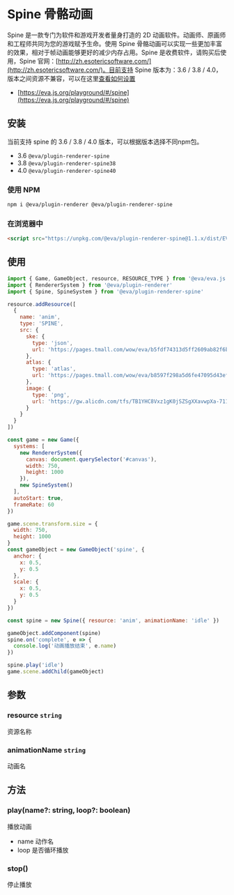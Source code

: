 # Spine 骨骼动画

Spine 是一款专门为软件和游戏开发者量身打造的 2D 动画软件。动画师、原画师和工程师共同为您的游戏赋予生命。使用 Spine 骨骼动画可以实现一些更加丰富的效果，相对于帧动画能够更好的减少内存占用。Spine 是收费软件，请购买后使用，Spine 官网：[http://zh.esotericsoftware.com/](http://zh.esotericsoftware.com/)。目前支持 Spine 版本为：3.6 / 3.8 / 4.0，版本之间资源不兼容，可以在这里[查看如何设置](http://zh.esotericsoftware.com/spine-settings#Version)

- [https://eva.js.org/playground/#/spine](https://eva.js.org/playground/#/spine)

## 安装

当前支持 spine 的 3.6 / 3.8 / 4.0 版本，可以根据版本选择不同npm包。

- 3.6 `@eva/plugin-renderer-spine`
- 3.8 `@eva/plugin-renderer-spine38`
- 4.0 `@eva/plugin-renderer-spine40`


### 使用 NPM
```bash
npm i @eva/plugin-renderer @eva/plugin-renderer-spine
```

### 在浏览器中
```html
<script src="https://unpkg.com/@eva/plugin-renderer-spine@1.1.x/dist/EVA.plugin.renderer.spine.min.js"></script>
```

## 使用

```js
import { Game, GameObject, resource, RESOURCE_TYPE } from '@eva/eva.js'
import { RendererSystem } from '@eva/plugin-renderer'
import { Spine, SpineSystem } from '@eva/plugin-renderer-spine'

resource.addResource([
  {
    name: 'anim',
    type: 'SPINE',
    src: {
      ske: {
        type: 'json',
        url: 'https://pages.tmall.com/wow/eva/b5fdf74313d5ff2609ab82f6b6fd83e6.json'
      },
      atlas: {
        type: 'atlas',
        url: 'https://pages.tmall.com/wow/eva/b8597f298a5d6fe47095d43ef03210d4.atlas'
      },
      image: {
        type: 'png',
        url: 'https://gw.alicdn.com/tfs/TB1YHC8Vxz1gK0jSZSgXXavwpXa-711-711.png'
      }
    }
  }
])

const game = new Game({
  systems: [
    new RendererSystem({
      canvas: document.querySelector('#canvas'),
      width: 750,
      height: 1000
    }),
    new SpineSystem()
  ],
  autoStart: true,
  frameRate: 60
})

game.scene.transform.size = {
  width: 750,
  height: 1000
}
const gameObject = new GameObject('spine', {
  anchor: {
    x: 0.5,
    y: 0.5
  },
  scale: {
    x: 0.5,
    y: 0.5
  }
})

const spine = new Spine({ resource: 'anim', animationName: 'idle' })

gameObject.addComponent(spine)
spine.on('complete', e => {
  console.log('动画播放结束', e.name)
})

spine.play('idle')
game.scene.addChild(gameObject)
```

## 参数

### resource `string` 

资源名称

### animationName `string` 

动画名

## 方法

### play(name?: string, loop?: boolean)

播放动画

- name 动作名
- loop 是否循环播放

### stop()

停止播放



